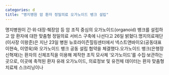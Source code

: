 ```yaml
---
categories: d
title: "명지병원 암 환자 정밀의료 오가노이드 뱅크 설립"
---
```

명지병원이 간·위·대장·췌장암 등 암 조직 중심의 오가노이드(organoid) 뱅크를 설립하고 암 환자에 대한 맞춤형 정밀의료 서비스 구축에 나선다고 26일 밝혔다.명지의료재단(이사장 이왕준)은 지난 23일 병원 뉴호라이즌힐링센터에서 넥스트앤바이오(공동대표 이현숙, 이영욱)와 오가노이드 뱅크 공동 설립 협약을 체결했다.오가노이드 뱅크(은행장 신혁재)는 환자의 신체조직을 이용해 제작한 조직 모사체 ‘오가노이드’를 수집·보관하는 곳으로, 이곳에 축적된 환자 유래 오가노이드, 의료정보 및 유전체 데이터는 환자 맞춤형 치료제 스크리닝이나